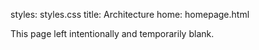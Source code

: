 styles: styles.css
title: Architecture
home: homepage.html

This page left intentionally and temporarily blank.
